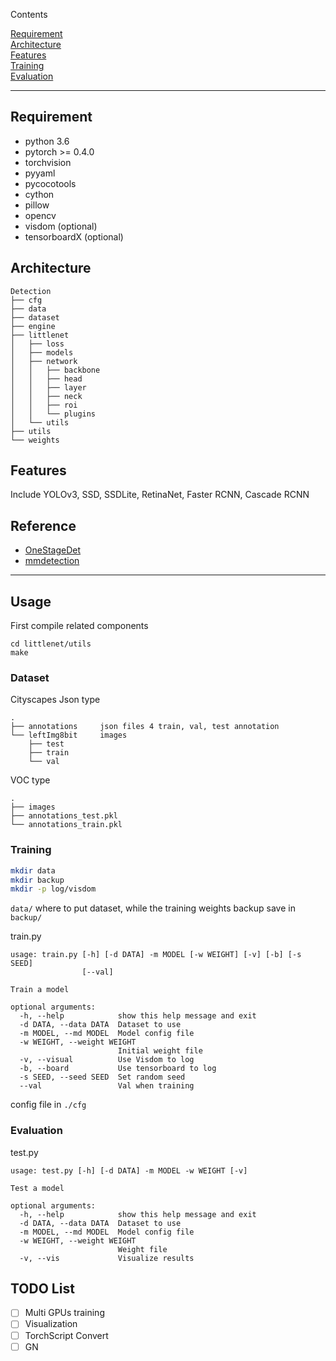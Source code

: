 Contents

[Requirement](#requirement) <br>
[Architecture](#architecture) <br>
[Features](#features) <br>
[Training](#training) <br>
[Evaluation](#evaluation)

---

## Requirement
- python 3.6
- pytorch >= 0.4.0
- torchvision
- pyyaml
- pycocotools
- cython
- pillow
- opencv
- visdom (optional)
- tensorboardX (optional)

## Architecture
```
Detection
├── cfg
├── data
├── dataset
├── engine
├── littlenet
│   ├── loss
│   ├── models
│   ├── network
│   │   ├── backbone
│   │   ├── head
│   │   ├── layer
│   │   ├── neck
│   │   ├── roi
│   │   └── plugins
│   └── utils
├── utils
└── weights
```

## Features
  Include YOLOv3, SSD, SSDLite, RetinaNet, Faster RCNN, Cascade RCNN

## Reference
- [OneStageDet](https://github.com/TencentYoutuResearch/ObjectDetection-OneStageDet)
- [mmdetection](https://github.com/open-mmlab/mmdetection)

---
## Usage
First compile related components
```
cd littlenet/utils
make
```
### Dataset
Cityscapes Json type
```
.
├── annotations     json files 4 train, val, test annotation
└── leftImg8bit     images
    ├── test
    ├── train
    └── val
```
VOC type
```
.
├── images
├── annotations_test.pkl
└── annotations_train.pkl
```

### Training
```bash
mkdir data
mkdir backup
mkdir -p log/visdom
```
`data/` where to put dataset, while the training weights backup save in `backup/` <br>

train.py
```
usage: train.py [-h] [-d DATA] -m MODEL [-w WEIGHT] [-v] [-b] [-s SEED]
                [--val]

Train a model

optional arguments:
  -h, --help            show this help message and exit
  -d DATA, --data DATA  Dataset to use
  -m MODEL, --md MODEL  Model config file
  -w WEIGHT, --weight WEIGHT
                        Initial weight file
  -v, --visual          Use Visdom to log
  -b, --board           Use tensorboard to log
  -s SEED, --seed SEED  Set random seed
  --val                 Val when training

```

config file in `./cfg`

### Evaluation
test.py
```
usage: test.py [-h] [-d DATA] -m MODEL -w WEIGHT [-v]

Test a model

optional arguments:
  -h, --help            show this help message and exit
  -d DATA, --data DATA  Dataset to use
  -m MODEL, --md MODEL  Model config file
  -w WEIGHT, --weight WEIGHT
                        Weight file
  -v, --vis             Visualize results

```

## TODO List
- [ ] Multi GPUs training
- [ ] Visualization
- [ ] TorchScript Convert
- [ ] GN